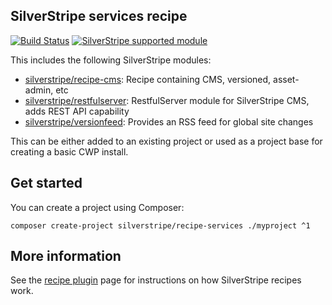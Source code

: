## SilverStripe services recipe

[![Build Status](https://travis-ci.org/silverstripe/recipe-services.svg?branch=master)](https://travis-ci.org/silverstripe/recipe-services)
[![SilverStripe supported module](https://img.shields.io/badge/silverstripe-supported-0071C4.svg)](https://www.silverstripe.org/software/addons/silverstripe-commercially-supported-module-list/)

This includes the following SilverStripe modules:

 * [silverstripe/recipe-cms](https://github.com/silverstripe/recipe-cms): Recipe containing CMS, versioned, asset-admin, etc
 * [silverstripe/restfulserver](https://github.com/silverstripe/silverstripe-restfulserver): RestfulServer module for
   SilverStripe CMS, adds REST API capability
 * [silverstripe/versionfeed](https://github.com/silverstripe/silverstripe-versionfeed): Provides an RSS feed for global
   site changes

This can be either added to an existing project or used as a project base for creating a basic CWP install.

## Get started

You can create a project using Composer:

```
composer create-project silverstripe/recipe-services ./myproject ^1
```

## More information

See the [recipe plugin](https://github.com/silverstripe/recipe-plugin) page for instructions on how
SilverStripe recipes work.
